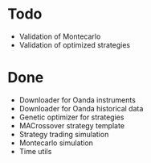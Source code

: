 # Todo
- Validation of Montecarlo
- Validation of optimized strategies

# Done
- Downloader for Oanda instruments
- Downloader for Oanda historical data
- Genetic optimizer for strategies
- MACrossover strategy template
- Strategy trading simulation
- Montecarlo simulation
- Time utils 